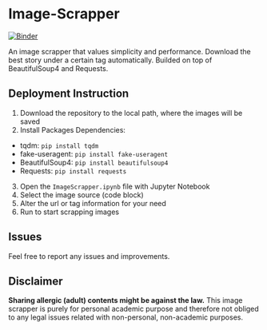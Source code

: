 # Image-Scrapper
[![Binder](https://mybinder.org/badge.svg)](https://mybinder.org/v2/gh/qzcool/Image-Scrapper/master)

An image scrapper that values simplicity and performance. Download the best story under a certain tag automatically. Builded on top of BeautifulSoup4 and Requests.

## Deployment Instruction
1. Download the repository to the local path, where the images will be saved
2. Install Packages Dependencies:
  * tqdm: `pip install tqdm`
  * fake-useragent: `pip install fake-useragent`
  * BeautifulSoup4: `pip install beautifulsoup4`
  * Requests: `pip install requests`
3. Open the `ImageScrapper.ipynb` file with Jupyter Notebook
4. Select the image source (code block)
5. Alter the url or tag information for your need
6. Run to start scrapping images

## Issues
Feel free to report any issues and improvements.

## Disclaimer
**Sharing allergic (adult) contents might be against the law.** This image scrapper is purely for personal academic purpose and therefore not obliged to any legal issues related with non-personal, non-academic purposes.
